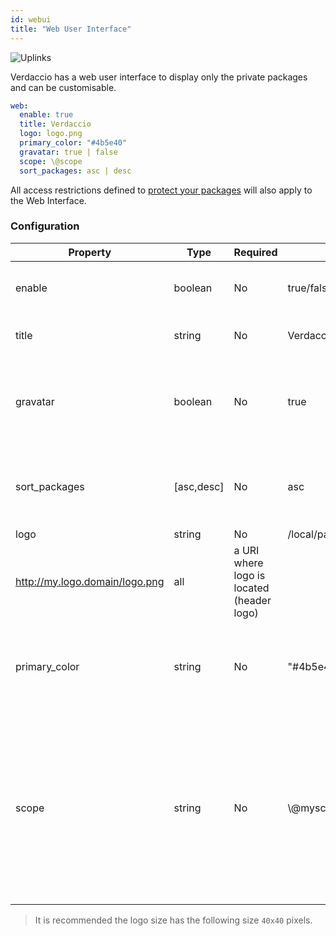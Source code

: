 ```yaml
---
id: webui
title: "Web User Interface"
---
```


![Uplinks](https://user-images.githubusercontent.com/558752/52916111-fa4ba980-32db-11e9-8a64-f4e06eb920b3.png)

Verdaccio has a web user interface to display only the private packages and can be customisable.

```yaml
web:
  enable: true
  title: Verdaccio
  logo: logo.png
  primary_color: "#4b5e40"
  gravatar: true | false
  scope: \@scope
  sort_packages: asc | desc
```

All access restrictions defined to [protect your packages](protect-your-dependencies.md) will also apply to the Web Interface.

### Configuration

| Property      | Type       | Required | Example                                                     | Support    | Description                                                                                                                                          |
| ------------- | ---------- | -------- | ----------------------------------------------------------- | ---------- | ---------------------------------------------------------------------------------------------------------------------------------------------------- |
| enable        | boolean    | No       | true/false                                                  | all        | allow to display the web interface                                                                                                                   |
| title         | string     | No       | Verdaccio                                                   | all        | HTML head title description                                                                                                                          |
| gravatar      | boolean    | No       | true                                                        | `>v4`   | Gravatars will be generated under the hood if this property is enabled                                                                               |
| sort_packages | [asc,desc] | No       | asc                                                         | `>v4`   | By default private packages are sorted by ascending                                                                                                  |
| logo          | string     | No       | /local/path/to/my/logo.png  
http://my.logo.domain/logo.png | all        | a URI where logo is located (header logo)                                                                                                            |
| primary_color | string     | No       | "#4b5e40"                                                   | `>4`    | The primary color to use throughout the UI (header, etc)                                                                                             |
| scope         | string     | No       | \\@myscope                                                | `>v3.x` | If you're using this registry for a specific module scope, specify that scope to set it in the webui instructions header (note: escape @ with \\@) |

> It is recommended the logo size has the following size `40x40` pixels.